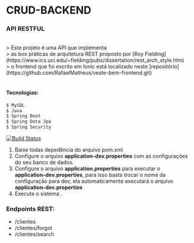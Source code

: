 # CRUD-BACKEND

### API RESTFUL

</br>
> Este projeto é uma API que implementa </br>
> as bos práticas de arquitetura REST proposto por [Roy Fielding](https://www.ics.uci.edu/~fielding/pubs/dissertation/rest_arch_style.htm) </br>
> o frontend que foi escrito em Ionic está localizado neste [repositório](https://github.com/RafaelMatheus/veste-bem-frontend.git)</br>
</br>


#### Tecnologias:
```sh
$ MySQL
$ Java
$ Spring Boot
$ Spring Data Jpa
$ Spring Security
```

[![Build Status](https://travis-ci.org/joemccann/dillinger.svg?branch=master)](https://travis-ci.org/joemccann/dillinger)

1. Baixe todas depedência do arquivo pom.xml
2. Configure o arquivo **application-dev.properties** com as configurações do seu banco de dados.
3. Configure o arquivo **application.properties** para executar o **application-dev.properties**, para isso basta trocar o nome da configuração para dev, ela automaticamente executará o arquivo **application-dev.properties**
3. Execute o sistema .

### Endpoints REST:
* /clientes
* /clientes/forgot
* /clientes/search




